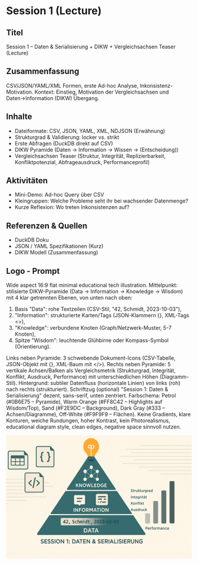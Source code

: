 # Session 1 (Lecture)

## Titel

Session 1 – Daten & Serialisierung + DIKW + Vergleichsachsen Teaser (Lecture)

## Zusammenfassung

CSV/JSON/YAML/XML Formen, erste Ad-hoc Analyse, Inkonsistenz-Motivation. Kontext: Einstieg, Motivation der Vergleichsachsen und Daten→Information (DIKW) Übergang.

## Inhalte

- Dateiformate: CSV, JSON, YAML, XML, NDJSON (Erwähnung)
- Strukturgrad & Validierung: locker vs. strikt
- Erste Abfragen (DuckDB direkt auf CSV)
- DIKW Pyramide (Daten → Information → Wissen → (Entscheidung))
- Vergleichsachsen Teaser (Struktur, Integrität, Replizierbarkeit, Konfliktpotenzial, Abfrageausdruck, Performanceprofil)

## Aktivitäten

- Mini-Demo: Ad-hoc Query über CSV
- Kleingruppen: Welche Probleme seht ihr bei wachsender Datenmenge?
- Kurze Reflexion: Wo treten Inkonsistenzen auf?

## Referenzen & Quellen

- DuckDB Doku
- JSON / YAML Spezifikationen (Kurz)
- DIKW Modell (Zusammenfassung)


## Logo - Prompt

Wide aspect 16:9 flat minimal educational tech illustration. Mittelpunkt: stilisierte DIKW-Pyramide (Data → Information → Knowledge → Wisdom) mit 4 klar getrennten Ebenen, von unten nach oben:

1) Basis "Data": rohe Textzeilen (CSV-Stil, "42, Schmidt, 2023-10-03"),
2) "Information": strukturierte Karten/Tags (JSON-Klammern {}, XML-Tags <>),
3) "Knowledge": verbundene Knoten (Graph/Netzwerk-Muster, 5-7 Knoten),
4) Spitze "Wisdom": leuchtende Glühbirne oder Kompass-Symbol (Orientierung).

Links neben Pyramide: 3 schwebende Dokument-Icons (CSV-Tabelle, JSON-Objekt mit {}, XML-Baum mit </>). Rechts neben Pyramide: 5 vertikale Achsen/Balken als Vergleichsmetrik (Strukturgrad, Integrität, Konflikt, Ausdruck, Performance) mit unterschiedlichen Höhen (Diagramm-Stil). Hintergrund: subtiler Datenfluss (horizontale Linien) von links (roh) nach rechts (strukturiert). Schriftzug (optional) "Session 1: Daten & Serialisierung" dezent, sans-serif, unten zentriert. Farbschema: Petrol (#0B6E75 – Pyramide), Warm Orange (#FF8C42 – Highlights auf Wisdom/Top), Sand (#F2E9DC – Background), Dark Gray (#333 – Achsen/Diagramme), Off-White (#F9F9F9 – Flächen). Keine Gradients, klare Konturen, weiche Rundungen, hoher Kontrast, kein Photorealismus, educational diagram style, clean edges, negative space sinnvoll nutzen.

![Session 1 Logo](../assets/img/logo/1-lecture.jpg)



